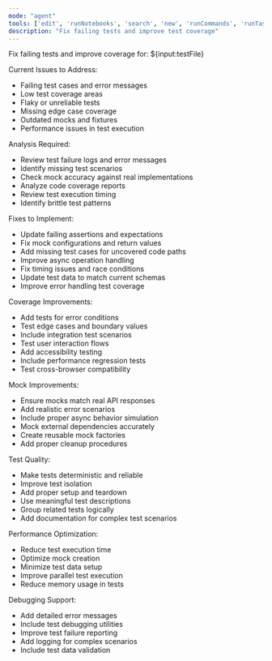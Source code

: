 ```yaml
---
mode: "agent"
tools: ['edit', 'runNotebooks', 'search', 'new', 'runCommands', 'runTasks', 'usages', 'vscodeAPI', 'think', 'problems', 'changes', 'testFailure', 'openSimpleBrowser', 'fetch', 'githubRepo', 'extensions', 'todos', 'runTests', 'sequentialthinking', 'review', 'reviewStaged', 'reviewUnstaged', 'websearch']
description: "Fix failing tests and improve test coverage"
---
```


Fix failing tests and improve coverage for: ${input:testFile}

Current Issues to Address:

- Failing test cases and error messages
- Low test coverage areas
- Flaky or unreliable tests
- Missing edge case coverage
- Outdated mocks and fixtures
- Performance issues in test execution

Analysis Required:

- Review test failure logs and error messages
- Identify missing test scenarios
- Check mock accuracy against real implementations
- Analyze code coverage reports
- Review test execution timing
- Identify brittle test patterns

Fixes to Implement:

- Update failing assertions and expectations
- Fix mock configurations and return values
- Add missing test cases for uncovered code paths
- Improve async operation handling
- Fix timing issues and race conditions
- Update test data to match current schemas
- Improve error handling test coverage

Coverage Improvements:

- Add tests for error conditions
- Test edge cases and boundary values
- Include integration test scenarios
- Test user interaction flows
- Add accessibility testing
- Include performance regression tests
- Test cross-browser compatibility

Mock Improvements:

- Ensure mocks match real API responses
- Add realistic error scenarios
- Include proper async behavior simulation
- Mock external dependencies accurately
- Create reusable mock factories
- Add proper cleanup procedures

Test Quality:

- Make tests deterministic and reliable
- Improve test isolation
- Add proper setup and teardown
- Use meaningful test descriptions
- Group related tests logically
- Add documentation for complex test scenarios

Performance Optimization:

- Reduce test execution time
- Optimize mock creation
- Minimize test data setup
- Improve parallel test execution
- Reduce memory usage in tests

Debugging Support:

- Add detailed error messages
- Include test debugging utilities
- Improve test failure reporting
- Add logging for complex scenarios
- Include test data validation
